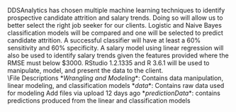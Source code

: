 DDSAnalytics has chosen multiple machine learning techniques to identify prospective candidate attrition and salary trends.  Doing so will allow us to better select the right job seeker for our clients.  Logistic and Naive Bayes classification models will be compared and one will be selected to predict candidate attrition.  A successful classifier will have at least a 60% sensitivity and 60% specificity.  A salary model using linear regression will also be used to identify salary trends given the features provided where the RMSE must below $3000.  RStudio 1.2.1335 and R 3.6.1 will be used to manipulate, model, and present the data to the client.
\
\File Descriptions
\**Wrangling and Modeling**: Contains data manipulation, linear modeling, and classification models
\**data**: Contains raw data used for modeling 	Add files via upload 	12 days ago
\**predictionData**: contains predictions produced from the linear and classification models 
